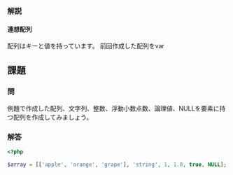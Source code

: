 ### 解説
#### 連想配列
配列はキーと値を持っています。
前回作成した配列をvar

## 課題
### 問
例題で作成した配列、文字列、整数、浮動小数点数、論理値、NULLを要素に持つ配列を作成してみましょう。

### 解答
```php
<?php

$array = [['apple', 'orange', 'grape'], 'string', 1, 1.0, true, NULL];

```
